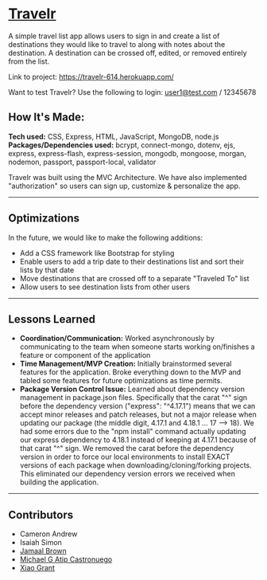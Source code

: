 # [Travelr](https://travelr-614.herokuapp.com/)
A simple travel list app allows users to sign in and create a list of destinations they would like to travel to along with notes about the destination. A destination can be crossed off, edited, or removed entirely from the list.

Link to project: <https://travelr-614.herokuapp.com/>

Want to test Travelr? Use the following to login: user1@test.com / 12345678

## How It's Made:
**Tech used:** CSS, Express, HTML, JavaScript, MongoDB, node.js
**Packages/Dependencies used:** bcrypt, connect-mongo, dotenv, ejs, express, express-flash, express-session, mongodb, mongoose, morgan, nodemon, passport, passport-local, validator

Travelr was built using the MVC Architecture. We have also implemented "authorization" so users can sign up, customize & personalize the app.

---

## Optimizations

In the future, we would like to make the following additions:
- Add a CSS framework like Bootstrap for styling
- Enable users to add a trip date to their destinations list and sort their lists by that date
- Move destinations that are crossed off to a separate "Traveled To" list
- Allow users to see destination lists from other users

---

## Lessons Learned
- **Coordination/Communication:** Worked asynchronously by communicating to the team when someone starts working on/finishes a feature or component of the application
- **Time Management/MVP Creation:** Initially brainstormed several features for the application. Broke everything down to the MVP and tabled some features for future optimizations as time permits.
- **Package Version Control Issue:** Learned about dependency version management in package.json files. Specifically that the carat "^" sign before the dependency version ("express": "^4.17.1") means that we can accept minor releases and patch releases, but not a major release when updating our package (the middle digit, 4.17.1 and 4.18.1 ... 17 --> 18). We had some errors due to the "npm install" command actually updating our express dependency to 4.18.1 instead of keeping at 4.17.1 because of that carat "^" sign. We removed the carat before the dependency version in order to force our local environments to install EXACT versions of each package when downloading/cloning/forking projects. This eliminated our dependency version errors we received when building the application.

---

## Contributors
- Cameron Andrew
- Isaiah Simon
- [Jamaal Brown](https://github.com/Jamaalwbrown)
- [Michael G Atip Castronuego](https://github.com/Android-X2)
- [Xiao Grant](https://github.com/XiaoLGrant)
